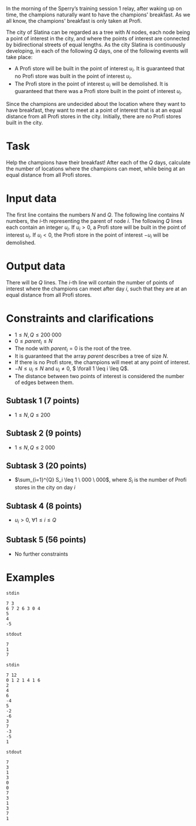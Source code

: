 In the morning of the Sperry’s training session 1 relay, after waking up on time, the champions naturally want to have the champions' breakfast. As we all know, the champions' breakfast is only taken at Profi.

The city of Slatina can be regarded as a tree with $N$ nodes, each node being a point of interest in the city, and where the points of interest are connected by bidirectional streets of equal lengths. As the city Slatina is continuously developing, in each of the following $Q$ days, one of the following events will take place:
* A Profi store will be built in the point of interest $u_i$. It is guaranteed that no Profi store was built in the point of interest $u_i$.
* The Profi store in the point of interest $u_i$ will be demolished. It is guaranteed that there was a Profi store built in the point of interest $u_i$. 

Since the champions are undecided about the location where they want to have breakfast, they want to meet at a point of interest that is at an equal distance from all Profi stores in the city. Initially, there are no Profi stores built in the city.

# Task

Help the champions have their breakfast! After each of the $Q$ days, calculate the number of locations where the champions can meet, while being at an equal distance from all Profi stores.

# Input data

The first line contains the numbers $N$ and $Q$. The following line contains $N$ numbers, the $i$-th representing the parent of node $i$. The following $Q$ lines each contain an integer $u_i$. If $u_i > 0$, a Profi store will be built in the point of interest $u_i$. If $u_i < 0$, the Profi store in the point of interest $-u_i$ will be demolished.

# Output data

There will be $Q$ lines. The $i$-th line will contain the number of points of interest where the champions can meet after day $i$, such that they are at an equal distance from all Profi stores.

# Constraints and clarifications
* $1 \leq N, Q \leq 200 \ 000$
* $0 \leq parent_i \leq N$
* The node with $parent_i = 0$ is the root of the tree.
* It is guaranteed that the array $parent$ describes a tree of size $N$.
* If there is no Profi store, the champions will meet at any point of interest.
* $-N \leq u_i \leq N$ and $u_i \neq 0$, $ \forall 1 \leq i \leq Q$.
* The distance between two points of interest is considered the number of edges between them.

## Subtask 1 (7 points)
* $1 \leq N, Q \leq 200$
## Subtask 2 (9 points)
* $1 \leq N, Q \leq 2 \ 000$
## Subtask 3 (20 points)
* $\sum_{i=1}^{Q} S_i \leq 1 \ 000 \ 000$, where $S_i$ is the number of Profi stores in the city on day $i$
## Subtask 4 (8 points)
* $u_i > 0$, $\forall 1 \leq i \leq Q$
## Subtask 5 (56 points)
* No further constraints

# Examples
`stdin`
```text
7 3
6 7 2 6 3 0 4
5
4
-5
```
`stdout`
```
7
1
7
```

`stdin`
```text
7 12
0 1 2 1 4 1 6
2
4
6
-4
5
-2
-6
3
7
-3
-5
1
```
`stdout`
```
7
3
1
3
0
0
7
3
1
3
7
1
```